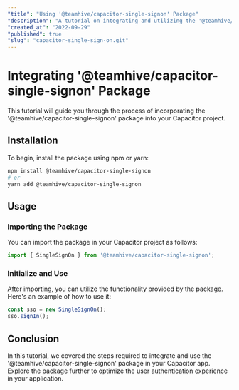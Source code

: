 ```yaml
---
"title": "Using '@teamhive/capacitor-single-signon' Package"
"description": "A tutorial on integrating and utilizing the '@teamhive/capacitor-single-signon' package for Capacitor apps"
"created_at": "2022-09-29"
"published": true
"slug": "capacitor-single-sign-on.git"
---
```


# Integrating '@teamhive/capacitor-single-signon' Package

This tutorial will guide you through the process of incorporating the '@teamhive/capacitor-single-signon' package into your Capacitor project.

## Installation

To begin, install the package using npm or yarn:

```bash
npm install @teamhive/capacitor-single-signon
# or
yarn add @teamhive/capacitor-single-signon
```

## Usage

### Importing the Package

You can import the package in your Capacitor project as follows:

```typescript
import { SingleSignOn } from '@teamhive/capacitor-single-signon';
```

### Initialize and Use

After importing, you can utilize the functionality provided by the package. Here's an example of how to use it:

```typescript
const sso = new SingleSignOn();
sso.signIn();
```

## Conclusion

In this tutorial, we covered the steps required to integrate and use the '@teamhive/capacitor-single-signon' package in your Capacitor app. Explore the package further to optimize the user authentication experience in your application.
```
```